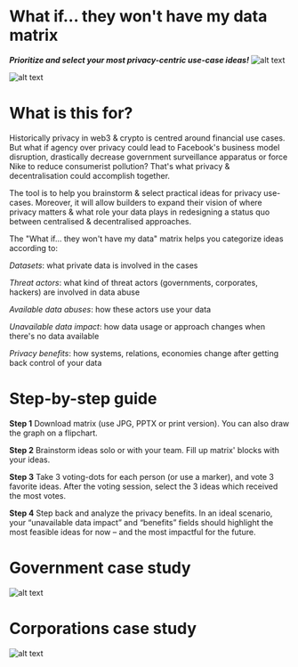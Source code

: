 # What if... they won't have my data matrix
_**Prioritize and select your most privacy-centric use-case ideas!**_
![alt text](https://github.com/Msiusko/web3privacy/blob/main/theywonthave/img/Logo%20WI.png?raw=true)

![alt text](https://github.com/Msiusko/web3privacy/blob/main/theywonthave/img/What%20if...%20they%20won't%20have%20my%20data%20matrix.png?raw=true)

# **What is this for?**

Historically privacy in web3 & crypto is centred around financial use cases. But what if agency over privacy could lead to Facebook's business model disruption, drastically decrease government surveillance apparatus or force Nike to reduce consumerist pollution? That's what privacy & decentralisation could accomplish together. 

The tool is to help you brainstorm & select practical ideas for privacy use-cases. Moreover, it will allow builders to expand their vision of where privacy matters & what role your data plays in redesigning a status quo between centralised & decentralised approaches. 

The "What if... they won't have my data" matrix helps you categorize ideas according to:

_Datasets_: what private data is involved in the cases 

_Threat actors_: what kind of threat actors (governments, corporates, hackers) are involved in data abuse

_Available data abuses_: how these actors use your data

_Unavailable data impact_: how data usage or approach changes when there's no data available

_Privacy benefits_: how systems, relations, economies change after getting back control of your data

# **Step-by-step guide**

**Step 1**
Download matrix (use JPG, PPTX or print version). You can also draw the graph on a flipchart.

**Step 2**
Brainstorm ideas solo or with your team. Fill up matrix' blocks with your ideas. 

**Step 3**
Take 3 voting-dots for each person (or use a marker), and vote 3 favorite ideas. After the voting session, select the 3 ideas which received the most votes.

**Step 4**
Step back and analyze the privacy benefits. In an ideal scenario, your “unavailable data impact” and “benefits” fields should highlight the most feasible ideas for now – and the most impactful for the future.

# Government case study

![alt text](https://github.com/Msiusko/web3privacy/blob/main/theywonthave/img/What%20if...%20they%20won't%20have%20my%20data%20(government%20case).png?raw=true)

# Corporations case study

![alt text](https://github.com/Msiusko/web3privacy/blob/main/theywonthave/img/What%20if...%20they%20won't%20have%20my%20data%20(corporations%20case).png?raw=true)

